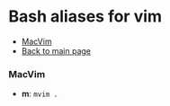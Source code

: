 # Bash aliases for vim #

- [MacVim](#macvim)
- [Back to main page](../../README.md)

### MacVim ###
- **m**: `mvim .`
